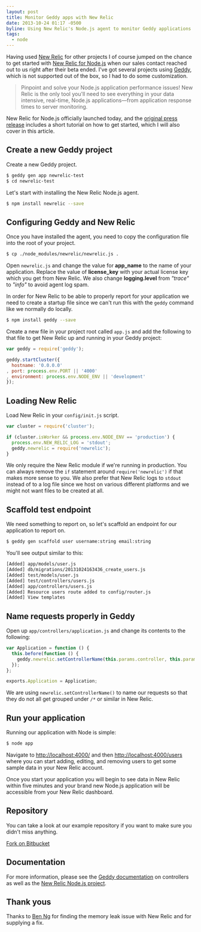 ```yaml
---
layout: post
title: Monitor Geddy apps with New Relic
date: 2013-10-24 01:17 -0500
byline: Using New Relic's Node.js agent to monitor Geddy applications
tags:
  - node
---
```

Having used [New Relic](https://newrelic.com/) for other projects I of course jumped on the chance to get started with [New Relic for Node.js](https://newrelic.com/nodejs) when our sales contact reached out to us right after their beta ended. I've got several projects using [Geddy](http://geddyjs.org/), which is not supported out of the box, so I had to do some customization.

> Pinpoint and solve your Node.js application performance issues! New Relic is
> the only tool you'll need to see everything in your data intensive,
> real-time, Node.js applications—from application response times to server monitoring.

New Relic for Node.js officially launched today, and the [original press release](https://blog.newrelic.com/2013/10/24/node-joins-new-relic-family/) includes a short tutorial on how to get started, which I will also cover in this article.

## Create a new Geddy project

Create a new Geddy project.

```sh
$ geddy gen app newrelic-test
$ cd newrelic-test
```

Let's start with installing the New Relic Node.js agent.

```sh
$ npm install newrelic --save
```

## Configuring Geddy and New Relic

Once you have installed the agent, you need to copy the configuration file into the root of your project.

```sh
$ cp ./node_modules/newrelic/newrelic.js .
```

Open `newrelic.js` and change the value for **app_name** to the name of your application. Replace the value of **license_key** with your actual license key which you get from New Relic. We also change **logging.level** from _"trace"_ to _"info"_ to avoid agent log spam.

In order for New Relic to be able to properly report for your application we need to create a startup file since we can't run this with the `geddy` command like we normally do locally.

```sh
$ npm install geddy --save
```

Create a new file in your project root called `app.js` and add the following to that file to get New Relic up and running in your Geddy project:

```javascript
var geddy = require('geddy');

geddy.startCluster({
  hostname: '0.0.0.0'
, port: process.env.PORT || '4000'
, environment: process.env.NODE_ENV || 'development'
});
```

## Loading New Relic

Load New Relic in your `config/init.js` script.

```javascript
var cluster = require('cluster');

if (cluster.isWorker && process.env.NODE_ENV == 'production') {
  process.env.NEW_RELIC_LOG = 'stdout';
  geddy.newrelic = require('newrelic');
}
```

We only require the New Relic module if we're running in production. You can always remove the `if` statement around `require('newrelic')` if that makes more sense to you. We also prefer that New Relic logs to `stdout` instead of to a log file since we host on various different platforms and we might not want files to be created at all.

## Scaffold test endpoint

We need something to report on, so let's scaffold an endpoint for our application to report on.

```sh
$ geddy gen scaffold user username:string email:string
```

You'll see output similar to this:

```sh
[Added] app/models/user.js
[Added] db/migrations/20131024163436_create_users.js
[Added] test/models/user.js
[Added] test/controllers/users.js
[Added] app/controllers/users.js
[Added] Resource users route added to config/router.js
[Added] View templates
```

## Name requests properly in Geddy

Open up `app/controllers/application.js` and change its contents to the following:

```javascript
var Application = function () {
  this.before(function () {
    geddy.newrelic.setControllerName(this.params.controller, this.params.action);
  });
};

exports.Application = Application;
```

We are using `newrelic.setControllerName()` to name our requests so that they do not all get grouped under `/*` or similar in New Relic.

## Run your application

Running our application with Node is simple:

```sh
$ node app
```

Navigate to [http://localhost:4000/](http://localhost:4000/) and then [http://localhost:4000/users](http://localhost:4000/users) where you can start adding, editing, and removing users to get some sample data in your New Relic account.

Once you start your application you will begin to see data in New Relic within five minutes and your brand new Node.js application will be accessible from your New Relic dashboard.

## Repository

You can take a look at our example repository if you want to make sure you didn't miss anything.

<a href="https://bitbucket.org/xorcode/geddy-newrelic-tutorial/" class="button special icon fa-bitbucket">Fork on Bitbucket</a>

## Documentation

For more information, please see the [Geddy documentation](http://geddyjs.org/reference#controllers.params) on controllers as well as the [New Relic Node.js project](https://github.com/newrelic/node-newrelic/#transactions-and-request-naming).

## Thank yous

Thanks to [Ben Ng](https://github.com/ben-ng) for finding the memory leak issue with New Relic and for supplying a fix.
